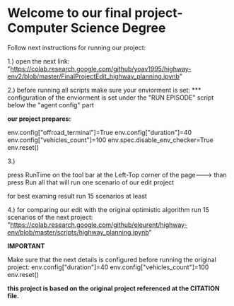 # Welcome to our final project- Computer Science Degree

Follow next instructions for running our project:

1.)
open the next link:
"https://colab.research.google.com/github/yoav1995/highway-env2/blob/master/FinalProjectEdit_highway_planning.ipynb" 


2.)
before running all scripts make sure your enviorment is set:
*** configuration of the enviorment is set under the "RUN EPISODE" script below the "agent config" part



**our project prepares:**

env.config["offroad_terminal"]=True
env.config["duration"]=40
env.config["vehicles_count"]=100
env.spec.disable_env_checker=True
env.reset()

3.)

press RunTime on the tool bar at the Left-Top corner of the page---> than press Run all
that will run one scenario of our edit project

for best examing result run 15 scenarios at least

4.)
for comparing our edit with the original optimistic algorithm run 15 scenarios of the next project:
"https://colab.research.google.com/github/eleurent/highway-env/blob/master/scripts/highway_planning.ipynb"

**IMPORTANT**

Make sure that the next details is configured before running the original project:
env.config["duration"]=40
env.config["vehicles_count"]=100
env.reset()


**this project is based on the original project referenced at the CITATION file.**

